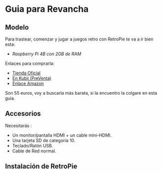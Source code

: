 # Guia para Revancha


## Modelo 

Para trastear, comenzar y jugar a juegos retro con RetroPie te va a ir bien esta:

- *Raspberry Pi 4B con 2GB de RAM*

Enlaces para comprarla:

- [ Tienda Oficial](https://www.raspberrypi.com/products/raspberry-pi-4-model-b/)
- [ En Kubii (PreVenta)](https://www.kubii.es/les-cartes-raspberry-pi/2771-nouveau-raspberry-pi-4-modele-b-2gb-0765756931175.html?src=raspberrypi=)
- [ Enlace Amazon ](https://www.amazon.es/Raspberry-ARM-Cortex-A72-WLAN-ac-Bluetooth-Micro-HDMI/dp/B07TD42S27/)

Son 55 euros, voy a buscarla más barata, si la encuentro la colgare en esta guia.

## Accesorios

Necesitarás :

- Un monitor/pantalla HDMI + un cable mini-HDMI.
- Una tarjeta SD de categoria 10.
- Teclado/Ratón USB.
- Cable de Red normal.

## Instalación de RetroPie


